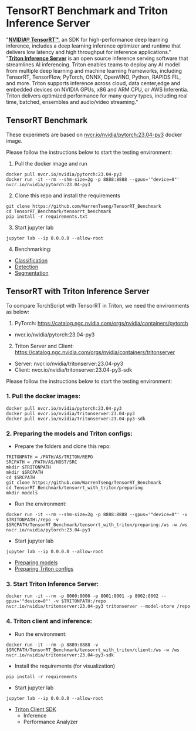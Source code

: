 # TensorRT Benchmark and Triton Inference Server
"<a href="https://developer.nvidia.com/tensorrt">**NVIDIA® TensorRT™**</a>, an SDK for high-performance deep learning inference, includes a deep learning inference optimizer and runtime that delivers low latency and high throughput for inference applications."  </br>
"<a href="https://developer.nvidia.com/nvidia-triton-inference-server">**Triton Inference Server**</a> is an open source inference serving software that streamlines AI inferencing. Triton enables teams to deploy any AI model from multiple deep learning and machine learning frameworks, including TensorRT, TensorFlow, PyTorch, ONNX, OpenVINO, Python, RAPIDS FIL, and more. Triton supports inference across cloud, data center,edge and embedded devices on NVIDIA GPUs, x86 and ARM CPU, or AWS Inferentia. Triton delivers optimized performance for many query types, including real time, batched, ensembles and audio/video streaming." </br>


## TensorRT Benchmark
These experimets are based on <a href="https://catalog.ngc.nvidia.com/orgs/nvidia/containers/pytorch">nvcr.io/nvidia/pytorch:23.04-py3</a> docker image. </br>

Please follow the instructions below to start the testing environment:
1. Pull the docker image and run
```
docker pull nvcr.io/nvidia/pytorch:23.04-py3
docker run -it --rm --shm-size=2g -p 8888:8888 --gpus='"device=0"' nvcr.io/nvidia/pytorch:23.04-py3
```

2. Clone this repo and install the requirements
```
git clone https://github.com/WarrenTseng/TensorRT_Benchmark
cd TensorRT_Benchmark/tensorrt_benchmark
pip install -r requirements.txt
```
 
3. Start jupyter lab
```
jupyter lab --ip 0.0.0.0 --allow-root
```

4. Benchmarking:
  - <a href="https://github.com/WarrenTseng/TensorRT_Benchmark/blob/main/tensorrt_benchmark/Classification.ipynb">Classification</a>
  - <a href="https://github.com/WarrenTseng/TensorRT_Benchmark/blob/main/tensorrt_benchmark/Detection.ipynb">Detection</a>
  - <a href="https://github.com/WarrenTseng/TensorRT_Benchmark/blob/main/tensorrt_benchmark/Segmentation.ipynb">Segmentation</a>

## TensorRT with Triton Inference Server
To compare TorchScript with TensorRT in Triton, we need the environments as below:
1. PyTorch: https://catalog.ngc.nvidia.com/orgs/nvidia/containers/pytorch  
  - nvcr.io/nvidia/pytorch:23.04-py3
2. Triton Server and Client: https://catalog.ngc.nvidia.com/orgs/nvidia/containers/tritonserver
  - Server: nvcr.io/nvidia/tritonserver:23.04-py3
  - Client: nvcr.io/nvidia/tritonserver:23.04-py3-sdk 

Please follow the instructions below to start the testing environment:
### 1. **Pull the docker images**:
```
docker pull nvcr.io/nvidia/pytorch:23.04-py3
docker pull nvcr.io/nvidia/tritonserver:23.04-py3
docker pull nvcr.io/nvidia/tritonserver:23.04-py3-sdk
```

### 2. **Preparing the models and Triton configs**:
  - Prepare the folders and clone this repo:
  ```
  TRITONPATH = /PATH/AS/TRITON/REPO
  SRCPATH = /PATH/AS/HOST/SRC
  mkdir $TRITONPATH
  mkdir $SRCPATH
  cd $SRCPATH
  git clone https://github.com/WarrenTseng/TensorRT_Benchmark
  cd TensorRT_Benchmark/tensorrt_with_triton/preparing
  mkdir models
  ```
  - Run the environment:
  ```
  docker run -it --rm --shm-size=2g -p 8888:8888 --gpus='"device=0"' -v $TRITONPATH:/repo -v $SRCPATH/TensorRT_Benchmark/tensorrt_with_triton/preparing:/ws -w /ws nvcr.io/nvidia/pytorch:23.04-py3
  ```
  - Start jupyter lab
  ```
  jupyter lab --ip 0.0.0.0 --allow-root
  ```
  - <a href="https://github.com/WarrenTseng/TensorRT_Benchmark/blob/main/tensorrt_with_triton/preparing/Preparing_Models.ipynb">Preparing models</a>
  - <a href="https://github.com/WarrenTseng/TensorRT_Benchmark/blob/main/tensorrt_with_triton/preparing/Preparing_Triton.ipynb">Preparing Triton configs</a>
 
### 3. **Start Triton Inference Server**:
```
docker run -it --rm -p 8000:8000 -p 8001:8001 -p 8002:8002 --gpus='"device=0"' -v $TRITONPATH:/repo nvcr.io/nvidia/tritonserver:23.04-py3 tritonserver --model-store /repo
```
 
### 4. **Triton client and inference**:
  - Run the environment:
  ```
  docker run -it --rm -p 8889:8888 -v $SRCPATH/TensorRT_Benchmark/tensorrt_with_triton/client:/ws -w /ws nvcr.io/nvidia/tritonserver:23.04-py3-sdk
  ```
  - Install the requirements (for visualization)
  ```
  pip install -r requirements
  ```
  - Start jupyter lab
  ```
  jupyter lab --ip 0.0.0.0 --allow-root
  ```
  - <a href="https://github.com/WarrenTseng/TensorRT_Benchmark/blob/main/tensorrt_with_triton/client/Client_Inference.ipynb">Triton Client SDK</a>
    -  Inference
    -  Performance Analyzer
